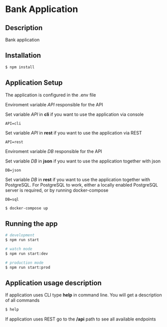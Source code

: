 # Bank Application

## Description

Bank application

## Installation

```bash
$ npm install
```

## Application Setup

The application is configured in the .env file 

Enviroment variable *API* responsible for the API

Set variable *API* in **cli** if you want to use the application via console

```
API=cli
```

Set variable *API* in **rest** if you want to use the application via REST

```
API=rest
```


Enviroment variable *DB* responsible for the API

Set variable *DB* in **json** if you want to use the application  together with json

```
DB=json
```

Set variable *DB* in **rest** if you want to use the application  together with PostgreSQL. For PostgreSQL to work, either a locally enabled PostgreSQL server is required, or by running docker-compose

```
DB=sql
```

```bash
$ docker-compose up
```

## Running the app

```bash
# development
$ npm run start

# watch mode
$ npm run start:dev

# production mode
$ npm run start:prod
```

## Application usage description

If application uses CLI type **help** in command line. 
You will get a description of all commands

```bash
$ help
```

If application uses REST go to the **/api** path to see all available endpoints